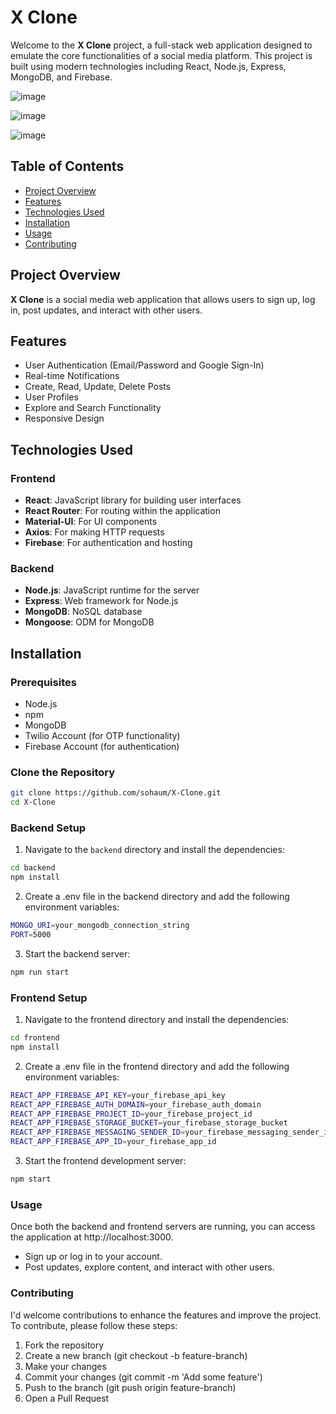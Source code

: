 # X Clone

Welcome to the **X Clone** project, a full-stack web application designed to emulate the core functionalities of a social media platform. This project is built using modern technologies including React, Node.js, Express, MongoDB, and Firebase.

![image](https://github.com/sohaum/X-Clone/assets/127203784/7c516622-d7d9-416c-980a-de0471e6be91)

![image](https://github.com/sohaum/X-Clone/assets/127203784/0766d4ab-a0ca-4681-bf4e-85e77b3c9255)

![image](https://github.com/sohaum/X-Clone/assets/127203784/4f365e7c-86f8-4f05-a8f2-8329d7533d55)


## Table of Contents

- [Project Overview](#project-overview)
- [Features](#features)
- [Technologies Used](#technologies-used)
- [Installation](#installation)
- [Usage](#usage)
- [Contributing](#contributing)

## Project Overview

**X Clone** is a social media web application that allows users to sign up, log in, post updates, and interact with other users.

## Features

- User Authentication (Email/Password and Google Sign-In)
- Real-time Notifications
- Create, Read, Update, Delete Posts
- User Profiles
- Explore and Search Functionality
- Responsive Design

## Technologies Used

### Frontend

- **React**: JavaScript library for building user interfaces
- **React Router**: For routing within the application
- **Material-UI**: For UI components
- **Axios**: For making HTTP requests
- **Firebase**: For authentication and hosting

### Backend

- **Node.js**: JavaScript runtime for the server
- **Express**: Web framework for Node.js
- **MongoDB**: NoSQL database
- **Mongoose**: ODM for MongoDB

## Installation

### Prerequisites

- Node.js
- npm
- MongoDB
- Twilio Account (for OTP functionality)
- Firebase Account (for authentication)

### Clone the Repository

```bash
git clone https://github.com/sohaum/X-Clone.git
cd X-Clone
```

### Backend Setup

1. Navigate to the `backend` directory and install the dependencies:

```bash
cd backend
npm install
```
2. Create a .env file in the backend directory and add the following environment variables:

```bash
MONGO_URI=your_mongodb_connection_string
PORT=5000
```
3. Start the backend server:
```bash
npm run start
```

### Frontend Setup

1. Navigate to the frontend directory and install the dependencies:
```bash
cd frontend
npm install
```
2. Create a .env file in the frontend directory and add the following environment variables:
```bash
REACT_APP_FIREBASE_API_KEY=your_firebase_api_key
REACT_APP_FIREBASE_AUTH_DOMAIN=your_firebase_auth_domain
REACT_APP_FIREBASE_PROJECT_ID=your_firebase_project_id
REACT_APP_FIREBASE_STORAGE_BUCKET=your_firebase_storage_bucket
REACT_APP_FIREBASE_MESSAGING_SENDER_ID=your_firebase_messaging_sender_id
REACT_APP_FIREBASE_APP_ID=your_firebase_app_id
```
3. Start the frontend development server:
```bash
npm start
```

### Usage
Once both the backend and frontend servers are running, you can access the application at http://localhost:3000.

- Sign up or log in to your account.
- Post updates, explore content, and interact with other users.

### Contributing
I'd welcome contributions to enhance the features and improve the project. To contribute, please follow these steps:

1. Fork the repository
2. Create a new branch (git checkout -b feature-branch)
3. Make your changes
4. Commit your changes (git commit -m 'Add some feature')
5. Push to the branch (git push origin feature-branch)
6. Open a Pull Request
